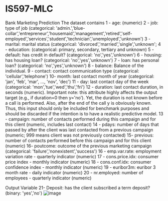 # IS597-MLC
Bank Marketing Prediction
The dataset contains 
1 - age: (numeric)
2 - job: type of job (categorical: 'admin.','blue-collar','entrepreneur','housemaid','management','retired','self-employed','services','student','technician','unemployed','unknown')
3 - marital: marital status (categorical: 'divorced','married','single','unknown'; 
4 - education: (categorical: primary, secondary, tertiary and unknown)
5 - default: has credit in default? (categorical: 'no','yes','unknown')
6 - housing: has housing loan? (categorical: 'no','yes','unknown')
7 - loan: has personal loan? (categorical: 'no','yes','unknown')
8 - balance: Balance of the individual.
9 - contact: contact communication type (categorical: 'cellular','telephone')
10- month: last contact month of year (categorical: 'jan', 'feb', 'mar', ..., 'nov', 'dec')
11 - day: last contact day of the week (categorical: 'mon','tue','wed','thu','fri')
12 - duration: last contact duration, in seconds (numeric). Important note: this attribute highly affects the output target (e.g., if duration=0 then y='no'). Yet, the duration is not known before a call is performed. Also, after the end of the call y is obviously known. Thus, this input should only be included for benchmark purposes and should be discarded if the intention is to have a realistic predictive model.
13 - campaign: number of contacts performed during this campaign and for this client (numeric, includes last contact)
14 - pdays: number of days that passed by after the client was last contacted from a previous campaign (numeric; 999 means client was not previously contacted)
15- previous: number of contacts performed before this campaign and for this client (numeric)
16- poutcome: outcome of the previous marketing campaign (categorical: 'failure','nonexistent','success')
16 - emp.var.rate: employment variation rate - quarterly indicator (numeric)
17 - cons.price.idx: consumer price index - monthly indicator (numeric) 
18 - cons.conf.idx: consumer confidence index - monthly indicator (numeric) 
19 - euribor3m: euribor 3 month rate - daily indicator (numeric)
20 - nr.employed: number of employees - quarterly indicator (numeric)


Output Variable 
21- Deposit: has the client subscribed a term deposit? (binary: 'yes','no')
![image](https://github.com/snehathakur0578/IS597-MLC/assets/72201147/0e487926-35f6-44f5-acc8-d1a6addc8ba9)
